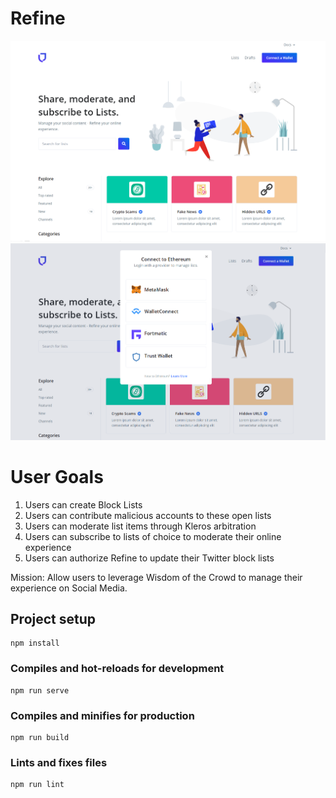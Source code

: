# Refine

 ![Image of Refine Home](https://github.com/LorensHuculak/Refine/blob/master/assets/img/Refine_mock1.png?raw=true)
  ![dApp Connect with Refine]( https://github.com/LorensHuculak/Refine/blob/master/assets/img/Refine_mock2.png?raw=true)

  # User Goals
 1. Users can create Block Lists
 2. Users can contribute malicious accounts to these open lists
 3. Users can moderate list items through Kleros arbitration
 4. Users can subscribe to lists of choice to moderate their online experience
 5. Users can authorize Refine to update their Twitter block lists

 Mission: Allow users to leverage Wisdom of the Crowd to manage their experience on Social Media.


## Project setup
```
npm install
```

### Compiles and hot-reloads for development
```
npm run serve
```

### Compiles and minifies for production
```
npm run build
```

### Lints and fixes files
```
npm run lint
```

